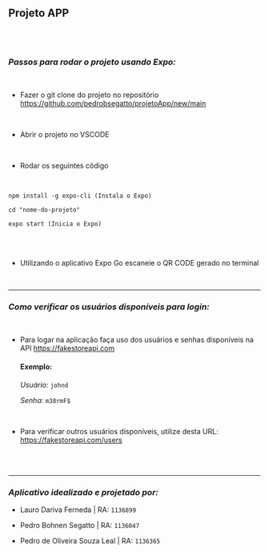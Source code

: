 ## **Projeto APP**

<br>
<br>

### *Passos para rodar o projeto usando Expo:*

<br>

- Fazer o git clone do projeto no repositório https://github.com/pedrobsegatto/projetoApp/new/main

<br>

- Abrir o projeto no VSCODE

<br>

- Rodar os seguintes código

<br>

 ```
 npm install -g expo-cli (Instala o Expo)

cd "nome-do-projeto"

expo start (Inicia o Expo)
```

<br>
<br>

- Utilizando o aplicativo Expo Go escaneie o QR CODE gerado no terminal

<br>

---

### *Como verificar os usuários disponíveis para login:*

<br>

- Para logar na aplicação faça uso dos usuários e senhas disponíveis na API https://fakestoreapi.com

    #### Exemplo: 

    *Usuário:* `johnd`

    *Senha:* `m38rmF$`

<br>

- Para verificar outros usuários disponíveis, utilize desta URL: https://fakestoreapi.com/users


<br>
<br>

---

### *Aplicativo idealizado e projetado por:*

- Lauro Dariva Ferneda | RA: `1136899`

- Pedro Bohnen Segatto | RA: `1136047`

- Pedro de Oliveira Souza Leal | RA: `1136365`
